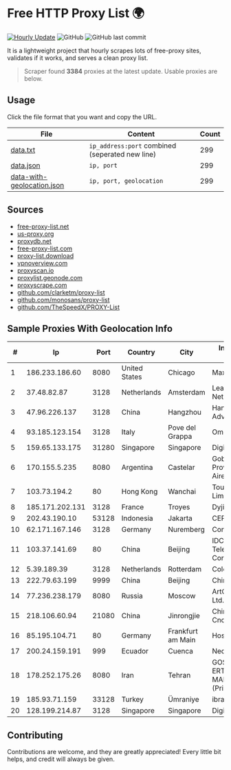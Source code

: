 
# Free HTTP Proxy List 🌍

[![Hourly Update](https://github.com/mertguvencli/http-proxy-list/actions/workflows/main.yml/badge.svg?branch=main)](https://github.com/mertguvencli/http-proxy-list/actions/workflows/main.yml)
![GitHub](https://img.shields.io/github/license/mertguvencli/http-proxy-list)
![GitHub last commit](https://img.shields.io/github/last-commit/mertguvencli/http-proxy-list)

It is a lightweight project that hourly scrapes lots of free-proxy sites, validates if it works, and serves a clean proxy list.


> Scraper found **3384** proxies at the latest update. Usable proxies are below.

## Usage

Click the file format that you want and copy the URL.


|File|Content|Count|
|----|-------|-----|
|[data.txt](https://raw.githubusercontent.com/mertguvencli/http-proxy-list/main/proxy-list/data.txt)|`ip_address:port` combined (seperated new line)|299|
|[data.json](https://raw.githubusercontent.com/mertguvencli/http-proxy-list/main/proxy-list/data.json)|`ip, port`|299|
|[data-with-geolocation.json](https://raw.githubusercontent.com/mertguvencli/http-proxy-list/main/proxy-list/data-with-geolocation.json)|`ip, port, geolocation`|299|

## Sources

* [free-proxy-list.net](https://free-proxy-list.net)
* [us-proxy.org](https://www.us-proxy.org)
* [proxydb.net](http://proxydb.net)
* [free-proxy-list.com](https://free-proxy-list.com/?page=&port=&type%5B%5D=http&type%5B%5D=https&up_time=0&search=Search)
* [proxy-list.download](https://www.proxy-list.download/HTTP)
* [vpnoverview.com](https://vpnoverview.com/privacy/anonymous-browsing/free-proxy-servers)
* [proxyscan.io](https://www.proxyscan.io)
* [proxylist.geonode.com](https://proxylist.geonode.com/api/proxy-list?limit=300&page=1&sort_by=lastChecked&sort_type=desc&protocols=http,https)
* [proxyscrape.com](https://api.proxyscrape.com/v2/?request=displayproxies&protocol=http&timeout=10000&country=all&ssl=all&anonymity=all)
* [github.com/clarketm/proxy-list](https://raw.githubusercontent.com/clarketm/proxy-list/master/proxy-list-raw.txt)
* [github.com/monosans/proxy-list](https://raw.githubusercontent.com/monosans/proxy-list/main/proxies/http.txt)
* [github.com/TheSpeedX/PROXY-List](https://raw.githubusercontent.com/TheSpeedX/PROXY-List/master/http.txt)


## Sample Proxies With Geolocation Info

|#|Ip|Port|Country|City|Internet Service Provider|
|-|--|----|-------|----|-------------------------|
|1|186.233.186.60|8080|United States|Chicago|Maxihost LTDA|
|2|37.48.82.87|3128|Netherlands|Amsterdam|LeaseWeb Netherlands B.V.|
|3|47.96.226.137|3128|China|Hangzhou|Hangzhou Alibaba Advertising Co|
|4|93.185.123.154|3128|Italy|Pove del Grappa|Omegacom S.R.L.S.|
|5|159.65.133.175|31280|Singapore|Singapore|DigitalOcean, LLC|
|6|170.155.5.235|8080|Argentina|Castelar|Gobernacion de la Provincia de Buenos Aires|
|7|103.73.194.2|80|Hong Kong|Wanchai|TouchPal HK Co., Limited|
|8|185.171.202.131|3128|France|Troyes|Dyjix Association|
|9|202.43.190.10|53128|Indonesia|Jakarta|CEPATNET|
|10|62.171.167.146|3128|Germany|Nuremberg|Contabo GmbH|
|11|103.37.141.69|80|China|Beijing|IDC, China Telecommunications Corporation|
|12|5.39.189.39|3128|Netherlands|Rotterdam|ColoCenter b.v.|
|13|222.79.63.199|9999|China|Beijing|Chinanet|
|14|77.236.238.179|8080|Russia|Moscow|ArtCommunications Ltd.|
|15|218.106.60.94|21080|China|Jinrongjie|China Unicom CncNet|
|16|85.195.104.71|80|Germany|Frankfurt am Main|Host Europe GmbH|
|17|200.24.159.191|999|Ecuador|Cuenca|Nedetel S.A.|
|18|178.252.175.26|8080|Iran|Tehran|GOSTARESH-E-ERTEBATAT-E MABNA COMPANY (Private Joint Stock)|
|19|185.93.71.159|33128|Turkey|Ümraniye|ibrahim tufek|
|20|128.199.214.87|3128|Singapore|Singapore|DigitalOcean, LLC|



## Contributing

Contributions are welcome, and they are greatly appreciated! Every
little bit helps, and credit will always be given.

